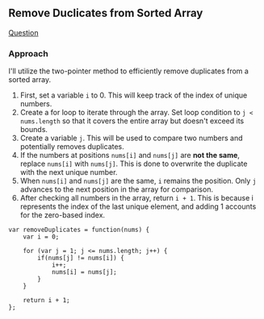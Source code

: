 ## Remove Duclicates from Sorted Array

[Question](https://leetcode.com/problems/remove-duplicates-from-sorted-array)

### Approach

I'll utilize the two-pointer method to efficiently remove duplicates from a sorted array.

1. First, set a variable `i` to 0. This will keep track of the index of unique numbers.
2. Create a for loop to iterate through the array. Set loop condition to `j < nums.length` so that it covers the entire array but doesn't exceed its bounds.
3. Create a variable `j`. This will be used to compare two numbers and potentially removes duplicates.
4. If the numbers at positions `nums[i]` and `nums[j]` are **not the same**, replace `nums[i]` with `nums[j]`. This is done to overwrite the duplicate with the next unique number.
5. When `nums[i]` and `nums[j]` are the same, `i` remains the position. Only `j` advances to the next position in the array for comparison.
6. After checking all numbers in the array, return `i + 1`. This is because i represents the index of the last unique element, and adding 1 accounts for the zero-based index.

```
var removeDuplicates = function(nums) {
    var i = 0;

    for (var j = 1; j <= nums.length; j++) {
        if(nums[j] != nums[i]) {
            i++;
            nums[i] = nums[j];
        }
    }

    return i + 1;
};
```
